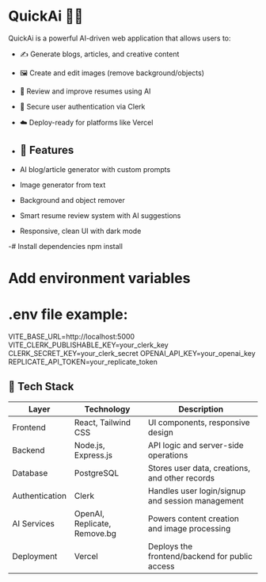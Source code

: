 # QuickAi 🧠✨

QuickAi is a powerful AI-driven web application that allows users to:
- ✍️ Generate blogs, articles, and creative content
- 🖼️ Create and edit images (remove background/objects)
- 📄 Review and improve resumes using AI
- 🔐 Secure user authentication via Clerk
- ☁️ Deploy-ready for platforms like Vercel

- ## 🚀 Features

- AI blog/article generator with custom prompts
- Image generator from text
- Background and object remover
- Smart resume review system with AI suggestions
- Responsive, clean UI with dark mode

-# Install dependencies
npm install

# Add environment variables
# .env file example:
VITE_BASE_URL=http://localhost:5000
VITE_CLERK_PUBLISHABLE_KEY=your_clerk_key
CLERK_SECRET_KEY=your_clerk_secret
OPENAI_API_KEY=your_openai_key
REPLICATE_API_TOKEN=your_replicate_token

## 🧰 Tech Stack

| Layer       | Technology           | Description                                      |
|-------------|----------------------|--------------------------------------------------|
| Frontend    | React, Tailwind CSS  | UI components, responsive design                 |
| Backend     | Node.js, Express.js  | API logic and server-side operations             |
| Database    | PostgreSQL           | Stores user data, creations, and other records   |
| Authentication | Clerk             | Handles user login/signup and session management |
| AI Services | OpenAI, Replicate, Remove.bg | Powers content creation and image processing |
| Deployment  | Vercel               | Deploys the frontend/backend for public access   |

